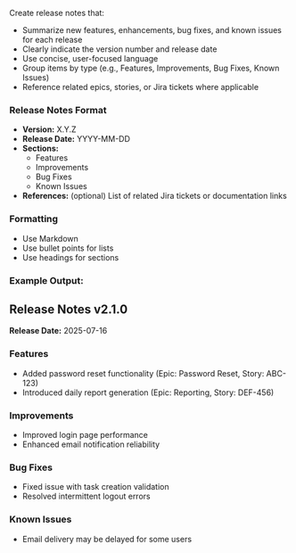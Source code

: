
Create release notes that:

- Summarize new features, enhancements, bug fixes, and known issues for each release
- Clearly indicate the version number and release date
- Use concise, user-focused language
- Group items by type (e.g., Features, Improvements, Bug Fixes, Known Issues)
- Reference related epics, stories, or Jira tickets where applicable

### Release Notes Format
- **Version:** X.Y.Z
- **Release Date:** YYYY-MM-DD
- **Sections:**
  - Features
  - Improvements
  - Bug Fixes
  - Known Issues
- **References:** (optional) List of related Jira tickets or documentation links

### Formatting
- Use Markdown
- Use bullet points for lists
- Use headings for sections

### Example Output:

## Release Notes v2.1.0
**Release Date:** 2025-07-16

### Features
- Added password reset functionality (Epic: Password Reset, Story: ABC-123)
- Introduced daily report generation (Epic: Reporting, Story: DEF-456)

### Improvements
- Improved login page performance
- Enhanced email notification reliability

### Bug Fixes
- Fixed issue with task creation validation
- Resolved intermittent logout errors

### Known Issues
- Email delivery may be delayed for some users
